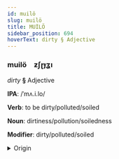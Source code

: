```yaml
---
id: muilö
slug: muilö
title: MUİLÖ
sidebar_position: 694
hoverText: dirty § Adjective
---
```


### muilö&emsp;<span kind="abugida">ƶʃɽɟʓı</span>

*dirty* **§** Adjective

**IPA**: /ˈmʌ.i.lo/

**Verb**: to be dirty/polluted/soiled

**Noun**: dirtiness/pollution/soiledness

**Modifier**: dirty/polluted/soiled

<details>
    <summary>Origin</summary>
    Nepali मैलो mailo [mʌi̯lo]<br/>
    <em>Indo-Iranian Language Family</em>
</details>